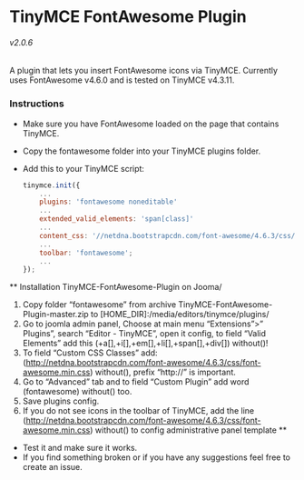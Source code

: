 # TinyMCE FontAwesome Plugin

###### v2.0.6

A plugin that lets you insert FontAwesome icons via TinyMCE. Currently uses FontAwesome v4.6.0 and is tested on TinyMCE v4.3.11.


### Instructions
- Make sure you have FontAwesome loaded on the page that contains TinyMCE.
- Copy the fontawesome folder into your TinyMCE plugins folder.
- Add this to your TinyMCE script:

    ```js
    tinymce.init({
        ...
        plugins: 'fontawesome noneditable'
        ...
        extended_valid_elements: 'span[class]'
        ...
        content_css: '//netdna.bootstrapcdn.com/font-awesome/4.6.3/css/font-awesome.min.css';
        ...
        toolbar: 'fontawesome';
        ...
    });
    ```    
** Installation TinyMCE-FontAwesome-Plugin on Jooma/
1. Copy folder “fontawesome” from archive TinyMCE-FontAwesome-Plugin-master.zip to [HOME_DIR]:/media/editors/tinymce/plugins/
2. Go to joomla admin panel, Choose at main menu “Extensions”>” Plugins”, search “Editor - TinyMCE”, open it config, to field “Valid Elements” add this (+a[],+i[],+em[],+li[],+span[],+div[]) without()!
3. To field “Custom CSS Classes” add: (http://netdna.bootstrapcdn.com/font-awesome/4.6.3/css/font-awesome.min.css) without(), prefix “http://” is important.
4. Go to “Advanced” tab and to field “Custom Plugin” add word (fontawesome) without() too.
5. Save plugins config. 
6. If you do not see icons in the toolbar of TinyMCE, add the line (http://netdna.bootstrapcdn.com/font-awesome/4.6.3/css/font-awesome.min.css) without() to config administrative panel template
**
- Test it and make sure it works.
- If you find something broken or if you have any suggestions feel free to create an issue.

